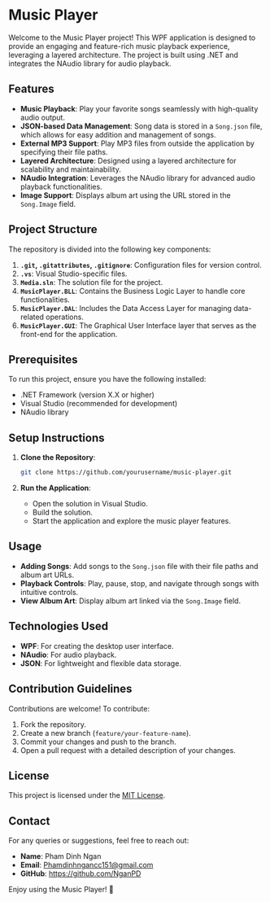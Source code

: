 # Music Player

Welcome to the Music Player project! This WPF application is designed to provide an engaging and feature-rich music playback experience, leveraging a layered architecture. The project is built using .NET and integrates the NAudio library for audio playback.

## Features

- **Music Playback**: Play your favorite songs seamlessly with high-quality audio output.
- **JSON-based Data Management**: Song data is stored in a `Song.json` file, which allows for easy addition and management of songs.
- **External MP3 Support**: Play MP3 files from outside the application by specifying their file paths.
- **Layered Architecture**: Designed using a layered architecture for scalability and maintainability.
- **NAudio Integration**: Leverages the NAudio library for advanced audio playback functionalities.
- **Image Support**: Displays album art using the URL stored in the `Song.Image` field.

## Project Structure

The repository is divided into the following key components:

1. **`.git`, `.gitattributes`, `.gitignore`**: Configuration files for version control.
2. **`.vs`**: Visual Studio-specific files.
3. **`Media.sln`**: The solution file for the project.
4. **`MusicPlayer.BLL`**: Contains the Business Logic Layer to handle core functionalities.
5. **`MusicPlayer.DAL`**: Includes the Data Access Layer for managing data-related operations.
6. **`MusicPlayer.GUI`**: The Graphical User Interface layer that serves as the front-end for the application.

## Prerequisites

To run this project, ensure you have the following installed:

- .NET Framework (version X.X or higher)
- Visual Studio (recommended for development)
- NAudio library

## Setup Instructions

1. **Clone the Repository**:

   ```bash
   git clone https://github.com/yourusername/music-player.git
   ```

2. **Run the Application**:

   - Open the solution in Visual Studio.
   - Build the solution.
   - Start the application and explore the music player features.

## Usage

- **Adding Songs**: Add songs to the `Song.json` file with their file paths and album art URLs.
- **Playback Controls**: Play, pause, stop, and navigate through songs with intuitive controls.
- **View Album Art**: Display album art linked via the `Song.Image` field.

## Technologies Used

- **WPF**: For creating the desktop user interface.
- **NAudio**: For audio playback.
- **JSON**: For lightweight and flexible data storage.

## Contribution Guidelines

Contributions are welcome! To contribute:

1. Fork the repository.
2. Create a new branch (`feature/your-feature-name`).
3. Commit your changes and push to the branch.
4. Open a pull request with a detailed description of your changes.

## License

This project is licensed under the [MIT License](LICENSE).

## Contact

For any queries or suggestions, feel free to reach out:

- **Name**: Pham Dinh Ngan
- **Email**: Phamdinhngancc151@gmail.com
- **GitHub**: https://github.com/NganPD

Enjoy using the Music Player! 🎵

